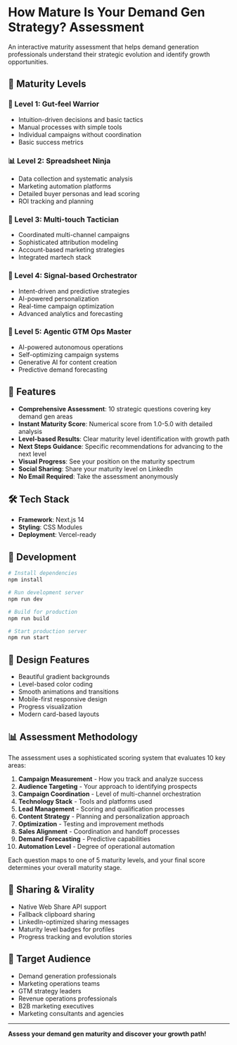 # How Mature Is Your Demand Gen Strategy? Assessment

An interactive maturity assessment that helps demand generation professionals understand their strategic evolution and identify growth opportunities.

## 🎯 Maturity Levels

### 🎯 Level 1: Gut-feel Warrior
- Intuition-driven decisions and basic tactics
- Manual processes with simple tools
- Individual campaigns without coordination
- Basic success metrics

### 📊 Level 2: Spreadsheet Ninja  
- Data collection and systematic analysis
- Marketing automation platforms
- Detailed buyer personas and lead scoring
- ROI tracking and planning

### 🎪 Level 3: Multi-touch Tactician
- Coordinated multi-channel campaigns
- Sophisticated attribution modeling
- Account-based marketing strategies
- Integrated martech stack

### 🎼 Level 4: Signal-based Orchestrator
- Intent-driven and predictive strategies
- AI-powered personalization
- Real-time campaign optimization
- Advanced analytics and forecasting

### 🤖 Level 5: Agentic GTM Ops Master
- AI-powered autonomous operations
- Self-optimizing campaign systems
- Generative AI for content creation
- Predictive demand forecasting

## 🚀 Features

- **Comprehensive Assessment**: 10 strategic questions covering key demand gen areas
- **Instant Maturity Score**: Numerical score from 1.0-5.0 with detailed analysis
- **Level-based Results**: Clear maturity level identification with growth path
- **Next Steps Guidance**: Specific recommendations for advancing to the next level
- **Visual Progress**: See your position on the maturity spectrum
- **Social Sharing**: Share your maturity level on LinkedIn
- **No Email Required**: Take the assessment anonymously

## 🛠 Tech Stack

- **Framework**: Next.js 14
- **Styling**: CSS Modules
- **Deployment**: Vercel-ready

## 📱 Development

```bash
# Install dependencies
npm install

# Run development server
npm run dev

# Build for production
npm run build

# Start production server
npm run start
```

## 🎨 Design Features

- Beautiful gradient backgrounds
- Level-based color coding
- Smooth animations and transitions
- Mobile-first responsive design
- Progress visualization
- Modern card-based layouts

## 📊 Assessment Methodology

The assessment uses a sophisticated scoring system that evaluates 10 key areas:

1. **Campaign Measurement** - How you track and analyze success
2. **Audience Targeting** - Your approach to identifying prospects
3. **Campaign Coordination** - Level of multi-channel orchestration
4. **Technology Stack** - Tools and platforms used
5. **Lead Management** - Scoring and qualification processes
6. **Content Strategy** - Planning and personalization approach
7. **Optimization** - Testing and improvement methods
8. **Sales Alignment** - Coordination and handoff processes
9. **Demand Forecasting** - Predictive capabilities
10. **Automation Level** - Degree of operational automation

Each question maps to one of 5 maturity levels, and your final score determines your overall maturity stage.

## 🔗 Sharing & Virality

- Native Web Share API support
- Fallback clipboard sharing
- LinkedIn-optimized sharing messages
- Maturity level badges for profiles
- Progress tracking and evolution stories

## 🎯 Target Audience

- Demand generation professionals
- Marketing operations teams
- GTM strategy leaders
- Revenue operations professionals
- B2B marketing executives
- Marketing consultants and agencies

---

**Assess your demand gen maturity and discover your growth path!**